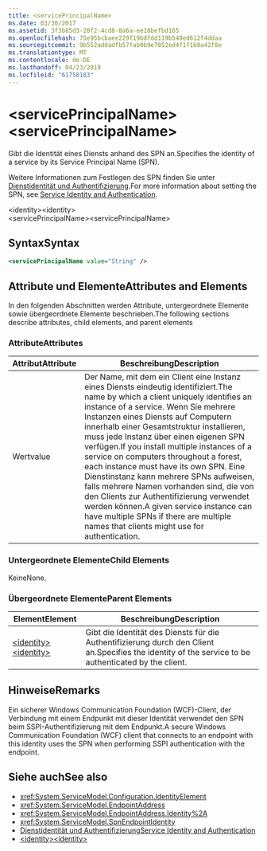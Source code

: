 ```yaml
---
title: <servicePrincipalName>
ms.date: 03/30/2017
ms.assetid: 3f3b85d3-20f2-4cd8-8a6a-ee18befbd165
ms.openlocfilehash: 75e95bcbaee229f19bdfdd119b548ed612f4ddaa
ms.sourcegitcommit: 9b552addadfb57fab0b9e7852ed4f1f1b8a42f8e
ms.translationtype: MT
ms.contentlocale: de-DE
ms.lasthandoff: 04/23/2019
ms.locfileid: "61758183"
---
```

# <a name="serviceprincipalname"></a><span data-ttu-id="98f2b-101">\<servicePrincipalName></span><span class="sxs-lookup"><span data-stu-id="98f2b-101">\<servicePrincipalName></span></span>
<span data-ttu-id="98f2b-102">Gibt die Identität eines Diensts anhand des SPN an.</span><span class="sxs-lookup"><span data-stu-id="98f2b-102">Specifies the identity of a service by its Service Principal Name (SPN).</span></span>  
  
 <span data-ttu-id="98f2b-103">Weitere Informationen zum Festlegen des SPN finden Sie unter [Dienstidentität und Authentifizierung](../../../../../docs/framework/wcf/feature-details/service-identity-and-authentication.md).</span><span class="sxs-lookup"><span data-stu-id="98f2b-103">For more information about setting the SPN, see [Service Identity and Authentication](../../../../../docs/framework/wcf/feature-details/service-identity-and-authentication.md).</span></span>  
  
 <span data-ttu-id="98f2b-104">\<identity></span><span class="sxs-lookup"><span data-stu-id="98f2b-104">\<identity></span></span>  
<span data-ttu-id="98f2b-105">\<servicePrincipalName></span><span class="sxs-lookup"><span data-stu-id="98f2b-105">\<servicePrincipalName></span></span>  
  
## <a name="syntax"></a><span data-ttu-id="98f2b-106">Syntax</span><span class="sxs-lookup"><span data-stu-id="98f2b-106">Syntax</span></span>  
  
```xml  
<servicePrincipalName value="String" />
```  
  
## <a name="attributes-and-elements"></a><span data-ttu-id="98f2b-107">Attribute und Elemente</span><span class="sxs-lookup"><span data-stu-id="98f2b-107">Attributes and Elements</span></span>  
 <span data-ttu-id="98f2b-108">In den folgenden Abschnitten werden Attribute, untergeordnete Elemente sowie übergeordnete Elemente beschrieben.</span><span class="sxs-lookup"><span data-stu-id="98f2b-108">The following sections describe attributes, child elements, and parent elements</span></span>  
  
### <a name="attributes"></a><span data-ttu-id="98f2b-109">Attribute</span><span class="sxs-lookup"><span data-stu-id="98f2b-109">Attributes</span></span>  
  
|<span data-ttu-id="98f2b-110">Attribut</span><span class="sxs-lookup"><span data-stu-id="98f2b-110">Attribute</span></span>|<span data-ttu-id="98f2b-111">Beschreibung</span><span class="sxs-lookup"><span data-stu-id="98f2b-111">Description</span></span>|  
|---------------|-----------------|  
|<span data-ttu-id="98f2b-112">Wert</span><span class="sxs-lookup"><span data-stu-id="98f2b-112">value</span></span>|<span data-ttu-id="98f2b-113">Der Name, mit dem ein Client eine Instanz eines Diensts eindeutig identifiziert.</span><span class="sxs-lookup"><span data-stu-id="98f2b-113">The name by which a client uniquely identifies an instance of a service.</span></span> <span data-ttu-id="98f2b-114">Wenn Sie mehrere Instanzen eines Diensts auf Computern innerhalb einer Gesamtstruktur installieren, muss jede Instanz über einen eigenen SPN verfügen.</span><span class="sxs-lookup"><span data-stu-id="98f2b-114">If you install multiple instances of a service on computers throughout a forest, each instance must have its own SPN.</span></span> <span data-ttu-id="98f2b-115">Eine Dienstinstanz kann mehrere SPNs aufweisen, falls mehrere Namen vorhanden sind, die von den Clients zur Authentifizierung verwendet werden können.</span><span class="sxs-lookup"><span data-stu-id="98f2b-115">A given service instance can have multiple SPNs if there are multiple names that clients might use for authentication.</span></span>|  
  
### <a name="child-elements"></a><span data-ttu-id="98f2b-116">Untergeordnete Elemente</span><span class="sxs-lookup"><span data-stu-id="98f2b-116">Child Elements</span></span>  
 <span data-ttu-id="98f2b-117">Keine</span><span class="sxs-lookup"><span data-stu-id="98f2b-117">None.</span></span>  
  
### <a name="parent-elements"></a><span data-ttu-id="98f2b-118">Übergeordnete Elemente</span><span class="sxs-lookup"><span data-stu-id="98f2b-118">Parent Elements</span></span>  
  
|<span data-ttu-id="98f2b-119">Element</span><span class="sxs-lookup"><span data-stu-id="98f2b-119">Element</span></span>|<span data-ttu-id="98f2b-120">Beschreibung</span><span class="sxs-lookup"><span data-stu-id="98f2b-120">Description</span></span>|  
|-------------|-----------------|  
|[<span data-ttu-id="98f2b-121">\<identity></span><span class="sxs-lookup"><span data-stu-id="98f2b-121">\<identity></span></span>](../../../../../docs/framework/configure-apps/file-schema/wcf/identity.md)|<span data-ttu-id="98f2b-122">Gibt die Identität des Diensts für die Authentifizierung durch den Client an.</span><span class="sxs-lookup"><span data-stu-id="98f2b-122">Specifies the identity of the service to be authenticated by the client.</span></span>|  
  
## <a name="remarks"></a><span data-ttu-id="98f2b-123">Hinweise</span><span class="sxs-lookup"><span data-stu-id="98f2b-123">Remarks</span></span>  
 <span data-ttu-id="98f2b-124">Ein sicherer Windows Communication Foundation (WCF)-Client, der Verbindung mit einem Endpunkt mit dieser Identität verwendet den SPN beim SSPI-Authentifizierung mit dem Endpunkt.</span><span class="sxs-lookup"><span data-stu-id="98f2b-124">A secure Windows Communication Foundation (WCF) client that connects to an endpoint with this identity uses the SPN when performing SSPI authentication with the endpoint.</span></span>  
  
## <a name="see-also"></a><span data-ttu-id="98f2b-125">Siehe auch</span><span class="sxs-lookup"><span data-stu-id="98f2b-125">See also</span></span>

- <xref:System.ServiceModel.Configuration.IdentityElement>
- <xref:System.ServiceModel.EndpointAddress>
- <xref:System.ServiceModel.EndpointAddress.Identity%2A>
- <xref:System.ServiceModel.SpnEndpointIdentity>
- [<span data-ttu-id="98f2b-126">Dienstidentität und Authentifizierung</span><span class="sxs-lookup"><span data-stu-id="98f2b-126">Service Identity and Authentication</span></span>](../../../../../docs/framework/wcf/feature-details/service-identity-and-authentication.md)
- [<span data-ttu-id="98f2b-127">\<identity></span><span class="sxs-lookup"><span data-stu-id="98f2b-127">\<identity></span></span>](../../../../../docs/framework/configure-apps/file-schema/wcf/identity.md)
